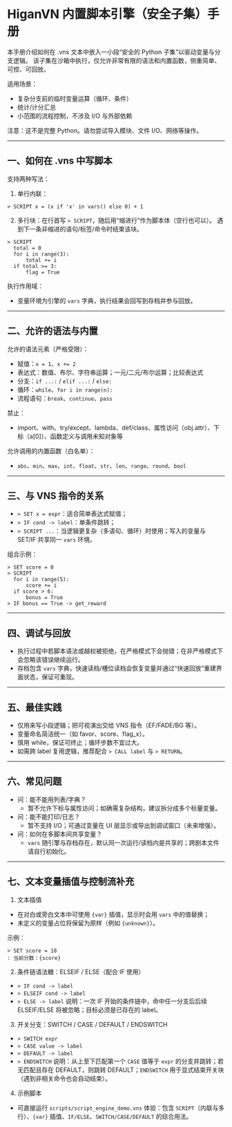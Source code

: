 # HiganVN 内置脚本引擎（安全子集）手册

本手册介绍如何在 .vns 文本中嵌入一小段“安全的 Python 子集”以驱动变量与分支逻辑。
该子集在沙箱中执行，仅允许非常有限的语法和内置函数，侧重简单、可控、可回放。

适用场景：
- 复杂分支前的临时变量运算（循环、条件）
- 统计/计分汇总
- 小范围的流程控制，不涉及 I/O 与外部依赖

注意：这不是完整 Python。请勿尝试导入模块、文件 I/O、网络等操作。

---

## 一、如何在 .vns 中写脚本

支持两种写法：

1) 单行内联：
```
> SCRIPT x = (x if 'x' in vars() else 0) + 1
```

2) 多行块：在行首写 `> SCRIPT`，随后用“缩进行”作为脚本体（空行也可以）。
遇到下一条非缩进的语句/标签/命令时结束该块。
```
> SCRIPT
  total = 0
  for i in range(3):
      total += i
  if total >= 3:
      flag = True
```

执行作用域：
- 变量环境为引擎的 `vars` 字典，执行结果会回写到存档并参与回放。

---

## 二、允许的语法与内置

允许的语法元素（严格受限）：
- 赋值：`x = 1`、`x += 2`
- 表达式：数值、布尔、字符串运算；一元/二元/布尔运算；比较表达式
- 分支：`if ...:` / `elif ...:` / `else:`
- 循环：`while`、`for i in range(n):`
- 流程语句：`break`、`continue`、`pass`

禁止：
- import、with、try/except、lambda、def/class、属性访问（obj.attr）、下标（a[0]）、函数定义与调用未知对象等

允许调用的内置函数（白名单）：
- `abs`、`min`、`max`、`int`、`float`、`str`、`len`、`range`、`round`、`bool`

---

## 三、与 VNS 指令的关系

- `> SET x = expr`：适合简单表达式赋值；
- `> IF cond -> label`：单条件跳转；
- `> SCRIPT ...`：当逻辑更复杂（多语句、循环）时使用；写入的变量与 SET/IF 共享同一 `vars` 环境。

组合示例：
```
> SET score = 0
> SCRIPT
  for i in range(5):
      score += i
  if score > 6:
      bonus = True
> IF bonus == True -> get_reward
```

---

## 四、调试与回放

- 执行过程中若脚本语法或越权被拒绝，在严格模式下会抛错；在非严格模式下会忽略该错误继续运行。
- 存档包含 `vars` 字典，快速读档/槽位读档会恢复变量并通过“快速回放”重建界面状态，保证可重现。

---

## 五、最佳实践

- 仅用来写小段逻辑；把可视演出交给 VNS 指令（EF/FADE/BG 等）。
- 变量命名简洁统一（如 favor、score、flag_x）。
- 慎用 while，保证可终止；循环步数不宜过大。
- 如需跨 label 复用逻辑，推荐配合 `> CALL label` 与 `> RETURN`。

---

## 六、常见问题

- 问：能不能用列表/字典？
  - 暂不允许下标与属性访问；如确需复杂结构，建议拆分成多个标量变量。
- 问：能不能打印/日志？
  - 暂不支持 I/O；可通过变量在 UI 层显示或导出到调试窗口（未来增强）。
- 问：如何在多脚本间共享变量？
  - `vars` 随引擎与存档存在，默认同一次运行/读档内是共享的；跨剧本文件请自行初始化。

---

## 七、文本变量插值与控制流补充

1) 文本插值
- 在对白或旁白文本中可使用 `{var}` 插值，显示时会用 `vars` 中的值替换；
- 未定义的变量占位将保留为原样（例如 `{unknown}`）。

示例：
```
> SET score = 10
: 当前分数：{score}
```

2) 条件链语法糖：ELSEIF / ELSE（配合 IF 使用）
- `> IF cond -> label`
- `> ELSEIF cond -> label`
- `> ELSE -> label`
说明：一次 IF 开始的条件链中，命中任一分支后后续 ELSEIF/ELSE 将被忽略；目标必须是已存在的 label。

3) 开关分支：SWITCH / CASE / DEFAULT / ENDSWITCH
- `> SWITCH expr`
- `> CASE value -> label`
- `> DEFAULT -> label`
- `> ENDSWITCH`
说明：从上至下匹配第一个 `CASE` 值等于 `expr` 的分支并跳转；若无匹配且存在 DEFAULT，则跳转 DEFAULT；`ENDSWITCH` 用于显式结束开关块（遇到非相关命令也会自动结束）。

4) 示例脚本
- 可直接运行 `scripts/script_engine_demo.vns` 体验：包含 `SCRIPT`（内联与多行）、`{var}` 插值、`IF/ELSE`、`SWITCH/CASE/DEFAULT` 的综合用法。
